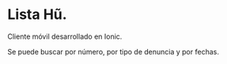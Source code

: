 # Lista Hũ. 
Cliente móvil desarrollado en Ionic.

Se puede buscar por número, por tipo de denuncia y por fechas.

